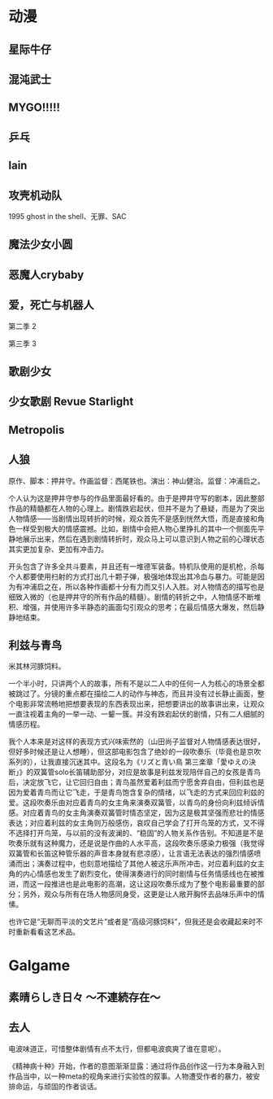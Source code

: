 

# 动漫

## 星际牛仔
## 混沌武士
## MYGO!!!!!
## 乒乓
## lain
## 攻壳机动队
1995 ghost in the shell、无罪、SAC
## 魔法少女小圆
## 恶魔人crybaby
## 爱，死亡与机器人

第二季 2

第三季 3

## 歌剧少女
## 少女歌剧 Revue Starlight
## Metropolis

## 人狼
原作、脚本：押井守。作画监督：西尾铁也。演出：神山健治。监督：冲浦启之。

个人认为这是押井守参与的作品里面最好看的。由于是押井守写的剧本，因此整部作品的精髓都在人物的心理上。剧情跌宕起伏，但并不是为了悬疑，而是为了突出人物情感——当剧情出现转折的时候，观众首先不是感到恍然大悟，而是直接和角色一样受到极大的情感震撼。比如，剧情中会把人物心里挣扎的其中一个侧面先平静地展示出来，然后在遇到剧情转折时，观众马上可以意识到人物之前的心理状态其实更加复杂、更加有冲击力。

开头包含了许多全共斗要素，并且还有一堆德军装备。特机队使用的是机枪，杀每个人都要使用扫射的方式打出几十颗子弹，极强地体现出其冷血与暴力。可能是因为有冲浦启之在，所以各种作画都十分有力而又引人入胜。对人物情态的描写也是细致入微的（也是押井守的所有作品的精髓）。剧情的转折之中，人物情感不断堆积、增强，并使用许多半静态的画面勾引观众的思考；在最后情感大爆发，然后静静地结束。

## 利兹与青鸟

米其林河豚饲料。

一个半小时，只讲两个人的故事，所有不是以二人中的任何一人为核心的场景全都被跳过了。分镜的重点都在描绘二人的动作与神态，而且并没有过长静止画面，整个电影非常流畅地把想要表现的东西表现出来，把想要讲出的故事讲出来，让观众一直注视着主角的一举一动、一颦一簇。并没有跌宕起伏的剧情，只有二人细腻的情感历程。

我个人本来是对这样的表现方式兴味索然的（山田尚子监督对人物情感表达很好，但好多时候还是让人想睡），但这部电影包含了绝妙的一段吹奏乐（毕竟也是京吹系列的），让我直接沉迷其中。这段名为《リズと青い鳥 第三楽章「愛ゆえの決断」》的双簧管solo长笛辅助部分，对应是故事是利兹发现陪伴自己的女孩是青鸟后，决定放飞它，让它回归自由；青鸟虽然爱着利兹而宁愿舍弃自由，但利兹也是因为爱着青鸟而让它飞走，于是青鸟饱含复杂的情绪，以飞走的方式来回应利兹的爱。这段吹奏乐由对应着青鸟的女主角来演奏双簧管，以青鸟的身份向利兹倾诉情感。对应着青鸟的女主角演奏双簧管时情态坚定，因为这是极其坚强而悲壮的情感表达；对应着利兹的女主角则万般感伤，哀叹自己学会了打开鸟笼的方式，又不得不选择打开鸟笼，与以前的没有波澜的、“稳固”的人物关系作告别。不知道是不是吹奏乐就有这种魔力，还是说是作曲的人水平高，这段吹奏乐感染力极强（我觉得双簧管和长笛这种管乐器的声音本身就有悲凉感），让言语无法表达的强烈情感喷涌而出；演奏过程中，也刻意地描绘了其他人被这乐声所冲击，对应着利兹的女主角的内心情感也发生了剧烈变化，使得演奏进行的同时剧情与任务情感线也在被推进，而这一段推进也是此电影的高潮，这让这段吹奏乐成为了整个电影最重要的部分；另外，观众与所有在场人物感同身受，这更是让人敞开胸怀去品味乐声中的情愫。

也许它是“无聊而平淡的文艺片”或者是“高级河豚饲料”，但我还是会收藏起来时不时重新看看这艺术品。
# Galgame

## 素晴らしき日々 ～不連続存在～
## 去人
电波味道正，可惜整体剧情有点不太行，但都电波疯爽了谁在意呢）。

《精神病十种》开始，作者的意图渐渐显露：通过将作品创作这一行为本身融入到作品当中，以一种meta的视角来进行实验性的叙事。人物遭受作者的暴力，被安排命运，与顽固的作者谈话。










